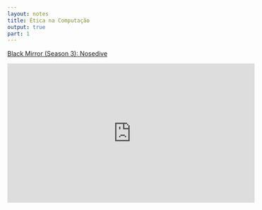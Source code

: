 ```yaml
---
layout: notes
title: Ética na Computação
output: true
part: 1
---
```



[Black Mirror (Season 3): Nosedive](https://www.netflix.com/title/80117542?s=a&trkid=13747225&t=more)


<iframe width="560" height="315" src="https://www.youtube.com/embed/7lpCWxlRFAw" frameborder="0" allow="accelerometer; autoplay; encrypted-media; gyroscope; picture-in-picture" allowfullscreen></iframe>

